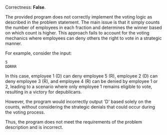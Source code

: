Correctness: **False**.

The provided program does not correctly implement the voting logic as described in the problem statement. The main issue is that it simply counts the number of employees in each fraction and determines the winner based on which count is higher. This approach fails to account for the voting mechanics where employees can deny others the right to vote in a strategic manner.

For example, consider the input:
```
5
DDRRR
```
In this case, employee 1 (D) can deny employee 5 (R), employee 2 (D) can deny employee 3 (R), and employee 4 (R) can be denied by employee 1 or 2, leading to a scenario where only employee 1 remains eligible to vote, resulting in a victory for depublicans. 

However, the program would incorrectly output 'D' based solely on the counts, without considering the strategic denials that could occur during the voting process.

Thus, the program does not meet the requirements of the problem description and is incorrect.